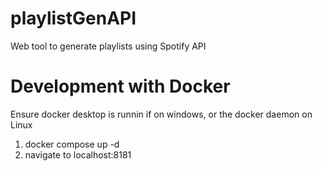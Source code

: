# playlistGenAPI
Web tool to generate playlists using Spotify API

# Development with Docker
Ensure docker desktop is runnin if on windows, or the docker daemon on Linux

1. docker compose up -d
2. navigate to localhost:8181
